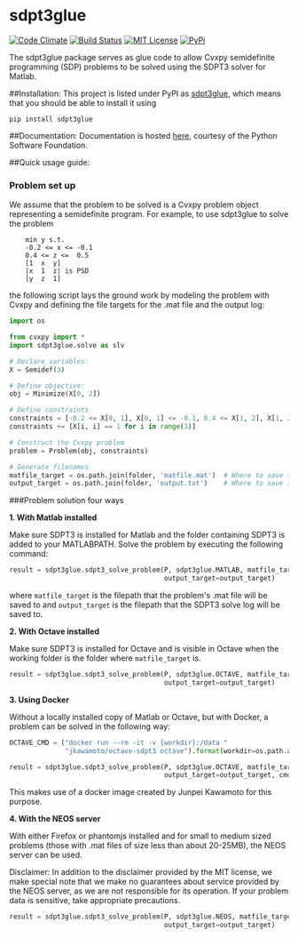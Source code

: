 # sdpt3glue
[![Code Climate](https://codeclimate.com/github/TrishGillett/pysdpt3glue/badges/gpa.svg)](https://codeclimate.com/github/TrishGillett/pysdpt3glue)
[![Build Status](https://travis-ci.org/TrishGillett/pysdpt3glue.svg?branch=master)](https://travis-ci.org/TrishGillett/pysdpt3glue)
[![MIT License](http://img.shields.io/badge/license-MIT-blue.svg?style=flat)](LICENSE)
[![PyPi](https://img.shields.io/badge/pypi-0.9.1-brightgreen.svg)](https://pypi.python.org/pypi/sdpt3glue/)

The sdpt3glue package serves as glue code to allow Cvxpy semidefinite programming (SDP) problems to be solved using the SDPT3 solver for Matlab.

##Installation:
This project is listed under PyPI as [sdpt3glue](https://pypi.python.org/pypi/sdpt3glue/), which means that you should be able to install it using
```
pip install sdpt3glue
```

##Documentation:
Documentation is hosted [here](http://pythonhosted.org/sdpt3glue), courtesy of the Python Software Foundation.

##Quick usage guide:

### Problem set up
We assume that the problem to be solved is a Cvxpy problem object representing a semidefinite program.  For example, to use sdpt3glue to solve the problem
```
    min y s.t.
    -0.2 <= x <= -0.1
    0.4 <= z <=  0.5
    [1  x  y]
    |x  1  z| is PSD
    [y  z  1]
```
the following script lays the ground work by modeling the problem with Cvxpy and defining the file targets for the .mat file and the output log:

```py
import os

from cvxpy import *
import sdpt3glue.solve as slv

# Declare variables:
X = Semidef(3)

# Define objective:
obj = Minimize(X[0, 2])

# Define constraints
constraints = [-0.2 <= X[0, 1], X[0, 1] <= -0.1, 0.4 <= X[1, 2], X[1, 2] <= 0.5]
constraints += [X[i, i] == 1 for i in range(3)]

# Construct the Cvxpy problem
problem = Problem(obj, constraints)

# Generate filenames
matfile_target = os.path.join(folder, 'matfile.mat')  # Where to save the .mat file to
output_target = os.path.join(folder, 'output.txt')    # Where to save the output log
```

###Problem solution four ways


**1. With Matlab installed**

Make sure SDPT3 is installed for Matlab and the folder containing SDPT3 is
added to your MATLABPATH.  Solve the problem by executing the following
command:

```py
result = sdpt3glue.sdpt3_solve_problem(P, sdpt3glue.MATLAB, matfile_target,
                                       output_target=output_target)
```

where ``matfile_target`` is the filepath that the problem's .mat file will be
saved to and ``output_target`` is the filepath that the SDPT3 solve log will
be saved to.

**2. With Octave installed**

Make sure SDPT3 is installed for Octave and is visible in Octave when the
working folder is the folder where ``matfile_target`` is.


```py
result = sdpt3glue.sdpt3_solve_problem(P, sdpt3glue.OCTAVE, matfile_target,
                                       output_target=output_target)
```

**3. Using Docker**

Without a locally installed copy of Matlab or Octave, but with Docker, a problem can be solved in the following way:

```py
OCTAVE_CMD = ("docker run --rm -it -v {workdir}:/data "
              "jkawamoto/octave-sdpt3 octave").format(workdir=os.path.abspath("."))

result = sdpt3glue.sdpt3_solve_problem(P, sdpt3glue.OCTAVE, matfile_target,
                                       output_target=output_target, cmd=OCTAVE_CMD)
```

This makes use of a docker image created by Junpei Kawamoto for this purpose.

**4. With the NEOS server**

With either Firefox or phantomjs installed and for small to medium sized problems (those with .mat files of size less than about 20-25MB), the NEOS server can be used.

Disclaimer: In addition to the disclaimer provided by the MIT license, we make special note that we make no guarantees about service provided by the NEOS server, as we are not responsible for its operation.  If your problem data is sensitive, take appropriate precautions.

```py
result = sdpt3glue.sdpt3_solve_problem(P, sdpt3glue.NEOS, matfile_target,
                                       output_target=output_target)
```
